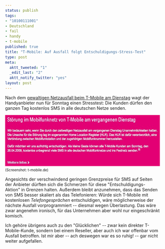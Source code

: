 ```yaml
--- 
status: publish
tags: 
- "10100111001"
- Deutschland
- fail
- handy
- t-mobile
published: true
title: "T-Mobile: Auf Ausfall folgt Entschuldigungs-Stress-Test"
type: post
meta: 
  aktt_tweeted: "1"
  _edit_last: "2"
  aktt_notify_twitter: "yes"
layout: post
---
```

Nach dem <a href="http://www.tagesschau.de/inland/tmobile104.html">gewaltigen Netzausfall beim T-Mobile am Dienstag</a> wagt der Handyanbieter nun für Sonntag einen Stresstest: Die Kunden dürfen den ganzen Tag kostenlos SMS in alle deutschen Netze senden.

<img src="/media/wp/2009/04/t-mobile-ausfall.jpg" alt="T-Mobile-Ausfall" title="T-Mobile-Ausfall" width="600" height="166" class="alignnone size-full wp-image-2157" />
<small>(Screenshot: t-mobile.de)</small>

Angesichts der verschwindend geringen Grenzpreise für SMS auf Seiten der Anbieter dürften sich die Schmerzen für diese "Entschuldigungs-Aktion" in Grenzen halten. Außerdem bleibt anzunehmen, dass das Senden von SMS besser skaliert als das Telefonieren: Würde sich T-Mobile mit kostenlosen <em>Telefongesprächen</em> entschuldigen, wäre möglicherweise der nächste Ausfall vorprogrammiert -- diesmal wegen Überlastung. Das wäre zwar angenehm ironisch, für das Unternehmen aber wohl nur eingeschränkt komisch.

Ich gehöre übrigens auch zu den "Glücklichen" -- zwar kein direkter T-Mobile-Kunde, sondern bei einem Reseller, aber auch ich war offenbar vom Ausfall betroffen. Ist mir aber -- ach deswegen war es so ruhig! -- gar nicht weiter aufgefallen.

